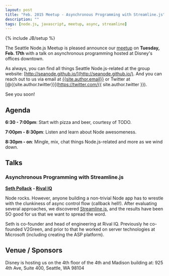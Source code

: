 ```yaml
---
layout: post
title: "Feb. 2015 Meetup - Asynchronous Programming with Streamline.js"
description: ""
tags: [node.js, javascript, meetup, async, streamline]
---
```

{% include JB/setup %}

The Seattle Node.js Meetup is pleased announce our
[meetup](TODO)
on **Tuesday, Feb. 17th** with a talk on asynchronous programming
hosted at Disney's offices downtown.

As always, you can find all things Seattle Node.js-related at the group website:
[http://seanode.github.io/](http://seanode.github.io/). And you can reach out to
us via email at [{{site.author.email}}](mailto:{{site.author.email}}) or Twitter
at [@{{site.author.twitter}}](https://twitter.com/{{ site.author.twitter }}).

See you soon!

## Agenda

**6:30 - 7:00pm**: Start with pizza and beer, courtesy of TODO.

**7:00pm - 8:30pm**: Listen and learn about Node awesomeness.

**8:30pm - on**: Mingle, mix, chat things Node.js-related and more as we wind
down.

<!-- more start -->

## Talks

### Asynchronous Programming with Streamline.js

**[Seth Pollack](https://twitter.com/sethpollack) - [Rival IQ](https://www.rivaliq.com/)**

Node rocks. However, anyone building a non-trivial Node app has to wrestle with the clunkiness of async control flow (callback hell!). After evaluating several approaches, we discovered [Streamline.js](https://github.com/Sage/streamlinejs), and the results have been SO good for us that we want to spread the word.

Seth is co-founder and head of engineering at Rival IQ. Previously he co-founded V2Green, and prior to that he worked on server technologies at Microsoft (including creating the ASP platform).

## Venue / Sponsors

Disney is hosting us on the 4th floor of the 4th and Madison building at:
925 4th Ave, Suite 400, Seattle, WA 98104


<!-- more end -->
